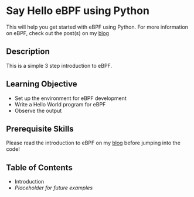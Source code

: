 
# Say Hello eBPF using Python

This will help you get started with eBPF using Python. For more information on eBPF, check out the post(s) on my [blog](https://blog.rutvora.com/tags/ebpf/)

## Description

This is a simple 3 step introduction to eBPF.

## Learning Objective

- Set up the environment for eBPF development
- Write a Hello World program for eBPF
- Observe the output 

## Prerequisite Skills

Please read the introduction to eBPF on my [blog](https://blog.rutvora.com/tags/ebpf/) before jumping into the code!

## Table of Contents

- Introduction
- _Placeholder for future examples_
